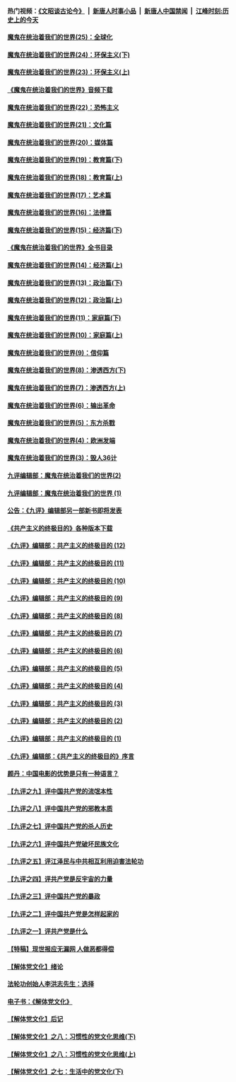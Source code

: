 #### 热门视频：[《文昭谈古论今》](https://github.com/gfw-breaker/wenzhao/blob/master/README.md?t=11040933) &nbsp;|&nbsp; [新唐人时事小品](https://github.com/gfw-breaker/ntdtv-comedy/blob/master/README.md?t=11040933) &nbsp;|&nbsp; [新唐人中国禁闻](https://github.com/gfw-breaker/ntdtv-news/blob/master/README.md?t=11040933) &nbsp;|&nbsp; [江峰时刻:历史上的今天](https://github.com/gfw-breaker/today-in-history/blob/master/README.md?t=11040933) 

#### [魔鬼在统治着我们的世界(25)：全球化](../pages/nsc422/n10788205.md?t=11040933) 

#### [魔鬼在统治着我们的世界(24)：环保主义(下)](../pages/nsc422/n10695307.md?t=11040933) 

#### [魔鬼在统治着我们的世界(23)：环保主义(上)](../pages/nsc422/n10688613.md?t=11040933) 

#### [《魔鬼在统治着我们的世界》音频下载](../pages/nsc422/n10635553.md?t=11040933) 

#### [魔鬼在统治着我们的世界(22)：恐怖主义](../pages/nsc422/n10614727.md?t=11040933) 

#### [魔鬼在统治着我们的世界(21)：文化篇](../pages/nsc422/n10597706.md?t=11040933) 

#### [魔鬼在统治着我们的世界(20)：媒体篇](../pages/nsc422/n10586579.md?t=11040933) 

#### [魔鬼在统治着我们的世界(19)：教育篇(下)](../pages/nsc422/n10564808.md?t=11040933) 

#### [魔鬼在统治着我们的世界(18)：教育篇(上)](../pages/nsc422/n10526970.md?t=11040933) 

#### [魔鬼在统治着我们的世界(17)：艺术篇](../pages/nsc422/n10499093.md?t=11040933) 

#### [魔鬼在统治着我们的世界(16)：法律篇](../pages/nsc422/n10485969.md?t=11040933) 

#### [魔鬼在统治着我们的世界(15)：经济篇(下)](../pages/nsc422/n10469975.md?t=11040933) 

#### [《魔鬼在统治着我们的世界》全书目录](../pages/nsc422/n10464261.md?t=11040933) 

#### [魔鬼在统治着我们的世界(14)：经济篇(上)](../pages/nsc422/n10457370.md?t=11040933) 

#### [魔鬼在统治着我们的世界(13)：政治篇(下)](../pages/nsc422/n10448270.md?t=11040933) 

#### [魔鬼在统治着我们的世界(12)：政治篇(上)](../pages/nsc422/n10444576.md?t=11040933) 

#### [魔鬼在统治着我们的世界(11)：家庭篇(下)](../pages/nsc422/n10440961.md?t=11040933) 

#### [魔鬼在统治着我们的世界(10)：家庭篇(上)](../pages/nsc422/n10435448.md?t=11040933) 

#### [魔鬼在统治着我们的世界(9)：信仰篇](../pages/nsc422/n10432159.md?t=11040933) 

#### [魔鬼在统治着我们的世界(8)：渗透西方(下)](../pages/nsc422/n10429603.md?t=11040933) 

#### [魔鬼在统治着我们的世界(7)：渗透西方(上)](../pages/nsc422/n10426013.md?t=11040933) 

#### [魔鬼在统治着我们的世界(6)：输出革命](../pages/nsc422/n10421536.md?t=11040933) 

#### [魔鬼在统治着我们的世界(5)：东方杀戮](../pages/nsc422/n10417707.md?t=11040933) 

#### [魔鬼在统治着我们的世界(4)：欧洲发端](../pages/nsc422/n10414890.md?t=11040933) 

#### [魔鬼在统治着我们的世界(3)：毁人36计](../pages/nsc422/n10411583.md?t=11040933) 

#### [九评编辑部：魔鬼在统治着我们的世界(2)](../pages/nsc422/n10410036.md?t=11040933) 

#### [九评编辑部：魔鬼在统治着我们的世界 (1)](../pages/nsc422/n10406825.md?t=11040933) 

#### [公告：《九评》编辑部另一部新书即将发表](../pages/nsc422/n10405104.md?t=11040933) 

#### [《共产主义的终极目的》各种版本下载](../pages/nsc422/n10022138.md?t=11040933) 

#### [《九评》编辑部：共产主义的终极目的 (12)](../pages/nsc422/n9933272.md?t=11040933) 

#### [《九评》编辑部：共产主义的终极目的 (11)](../pages/nsc422/n9924973.md?t=11040933) 

#### [《九评》编辑部：共产主义的终极目的 (10)](../pages/nsc422/n9920883.md?t=11040933) 

#### [《九评》编辑部：共产主义的终极目的 (9)](../pages/nsc422/n9916363.md?t=11040933) 

#### [《九评》编辑部：共产主义的终极目的 (8)](../pages/nsc422/n9912488.md?t=11040933) 

#### [《九评》编辑部：共产主义的终极目的 (7)](../pages/nsc422/n9901176.md?t=11040933) 

#### [《九评》编辑部：共产主义的终极目的 (6)](../pages/nsc422/n9899359.md?t=11040933) 

#### [《九评》编辑部：共产主义的终极目的 (5)](../pages/nsc422/n9893174.md?t=11040933) 

#### [《九评》编辑部：共产主义的终极目的 (4)](../pages/nsc422/n9891246.md?t=11040933) 

#### [《九评》编辑部：共产主义的终极目的 (3)](../pages/nsc422/n9879879.md?t=11040933) 

#### [《九评》编辑部：共产主义的终极目的 (2)](../pages/nsc422/n9876205.md?t=11040933) 

#### [《九评》编辑部：共产主义的终极目的 (1)](../pages/nsc422/n9865857.md?t=11040933) 

#### [《九评》编辑部：《共产主义的终极目的》序言](../pages/nsc422/n9862666.md?t=11040933) 

#### [颜丹：中国电影的优势是只有一种语言？](../pages/nsc422/n9583062.md?t=11040933) 

#### [【九评之九】评中国共产党的流氓本性](../pages/nsc422/n737542.md?t=11040933) 

#### [【九评之八】评中国共产党的邪教本质](../pages/nsc422/n735942.md?t=11040933) 

#### [【九评之七】评中国共产党的杀人历史](../pages/nsc422/n733806.md?t=11040933) 

#### [【九评之六】评中国共产党破坏民族文化](../pages/nsc422/n731667.md?t=11040933) 

#### [【九评之五】评江泽民与中共相互利用迫害法轮功](../pages/nsc422/n730058.md?t=11040933) 

#### [【九评之四】评共产党是反宇宙的力量](../pages/nsc422/n727814.md?t=11040933) 

#### [【九评之三】评中国共产党的暴政](../pages/nsc422/n725597.md?t=11040933) 

#### [【九评之二】评中国共产党是怎样起家的](../pages/nsc422/n723946.md?t=11040933) 

#### [【九评之一】评共产党是什么](../pages/nsc422/n722529.md?t=11040933) 

#### [【特稿】现世报应无漏网 人做恶都得偿](../pages/nsc422/n4215167.md?t=11040933) 

#### [【解体党文化】绪论](../pages/nsc422/n1449356.md?t=11040933) 

#### [法轮功创始人李洪志先生：选择](../pages/nsc422/n3580738.md?t=11040933) 

#### [电子书：《解体党文化》](../pages/nsc422/n1573484.md?t=11040933) 

#### [【解体党文化】后记](../pages/nsc422/n1531999.md?t=11040933) 

#### [【解体党文化】之八：习惯性的党文化思维(下)](../pages/nsc422/n1526477.md?t=11040933) 

#### [【解体党文化】之八：习惯性的党文化思维(上)](../pages/nsc422/n1520631.md?t=11040933) 

#### [【解体党文化】之七：生活中的党文化(下)](../pages/nsc422/n1513446.md?t=11040933) 

